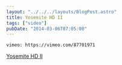 ```yaml
---
layout: "../../../layouts/BlogPost.astro"
title: Yosemite HD II
tags: ["video"]
pubDate: "2014-03-06T07:05:00"
---
```


`vimeo: https://vimeo.com/87701971`

[Yosemite HD II](https://vimeo.com/87701971)

